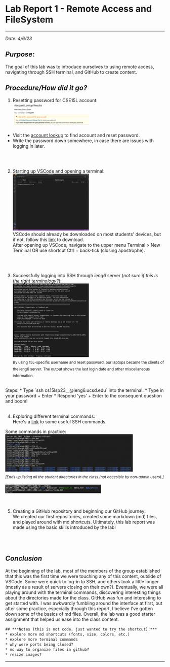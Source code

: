 # **Lab Report 1 - Remote Access and FileSystem**
---
*Date: 4/6/23*

## ***Purpose:***
The goal of this lab was to introduce ourselves to using remote access, navigating through SSH terminal, and GitHub to create content. 


## ***Procedure/How did it go?*** 
1. Resetting password for CSE15L account: <br>
<img src="pwResetSS.png" alt="Reset Tool" width="50%" height="50%"> <br>
* Visit the [account lookup](https://sdacs.ucsd.edu/~icc/index.php) to find account and reset password.
* Write the password down somewhere, in case there are issues with logging in later.
<br>

</br>

2. Starting up VSCode and opening a terminal: <br/>
<img src="vscodeSS.png" alt="VSCode" width="50%" height="50%"> <br/>
VSCode should already be downloaded on most students' devices, but if not, follow this [link](https://code.visualstudio.com/download) to download. <br/>
After opening up VSCode, navigate to the upper menu Terminal > New Terminal OR use shortcut Ctrl + back-tick (closing apostrophe). 
<br>


</br>

3. Successfully logging into SSH through *ieng6* server (*not sure if this is the right terminology?*): <br>
<img src="sshLogin.png" alt="SSH Login" width="50%" height="50%"> <br>
<sub>By using 15L-specific username and reset password, our laptops became the clients of the ieng6 server. The output shows the last login date and other miscellaneous information. </sub> <br>
<br>
  Steps: 
* Type `ssh cs15lsp23__@ieng6.ucsd.edu` into the terminal.
* Type in your password + Enter
* Respond 'yes' + Enter to the consequent question and boom!

<br>

</br>

4. Exploring different terminal commands: <br/>
Here's a [link](https://www.hostinger.com/tutorials/ssh/basic-ssh-commands) to some useful SSH commands. <br/>

Some commands in practice: <br/>
<img src="sshCom1.png" alt="SSH Com1" width="80%" height="80%"> <br/>
<sub>*[Ends up listing all the student directories in the class (not accesible by non-admin users).]*</sub> 
<br>
</br>
<img src="sshCom2.png" alt="SSh Com2" width="60%" height="60%">
<br>

</br>

5. Creating a GitHub repository and beginning our GitHub journey: <br>
We created our first repositories, created some markdown (md) files, and played around with md shortcuts. Ultimately, this lab report was made using the basic skills introduced by the lab!
<br>

</br>

## ***Conclusion***
At the beginning of the lab, most of the members of the group established that this was the first time we were touching any of this content, outside of VSCode. Some were quick to log-in to SSH, and others took a little longer (mostly as a result of servers closing on their own?). Eventually, we were all playing around with the terminal commands, discovering interesting things about the directories made for the class. GitHub was fun and interesting to get started with. I was awkwardly fumbling around the interface at first, but after some practice, especially through this report, I believe I've gotten down some of the basics of md files. Overall, the lab was a good starter assignment that helped us ease into the class content.

```
## ***Notes (this is not code, just wanted to try the shortcut):***
* explore more md shortcuts (fonts, size, colors, etc.)
* explore more terminal commands
* why were ports being closed?
* no way to organize files in github?
* resize images?
```
---
